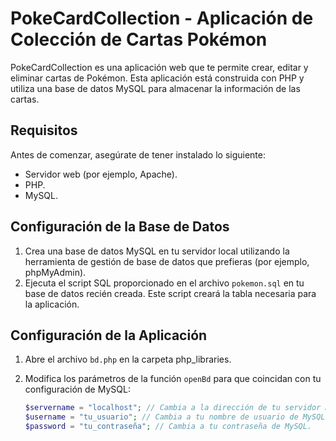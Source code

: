 # PokeCardCollection - Aplicación de Colección de Cartas Pokémon

PokeCardCollection es una aplicación web que te permite crear, editar y eliminar cartas de Pokémon. Esta aplicación está construida con PHP y utiliza una base de datos MySQL para almacenar la información de las cartas.

## Requisitos

Antes de comenzar, asegúrate de tener instalado lo siguiente:

- Servidor web (por ejemplo, Apache).
- PHP.
- MySQL.

## Configuración de la Base de Datos

1. Crea una base de datos MySQL en tu servidor local utilizando la herramienta de gestión de base de datos que prefieras (por ejemplo, phpMyAdmin).
2. Ejecuta el script SQL proporcionado en el archivo `pokemon.sql` en tu base de datos recién creada. Este script creará la tabla necesaria para la aplicación.

## Configuración de la Aplicación

1. Abre el archivo `bd.php` en la carpeta php_libraries.

2. Modifica los parámetros de la función `openBd` para que coincidan con tu configuración de MySQL:

   ```php
   $servername = "localhost"; // Cambia a la dirección de tu servidor MySQL si es diferente.
   $username = "tu_usuario"; // Cambia a tu nombre de usuario de MySQL.
   $password = "tu_contraseña"; // Cambia a tu contraseña de MySQL.
